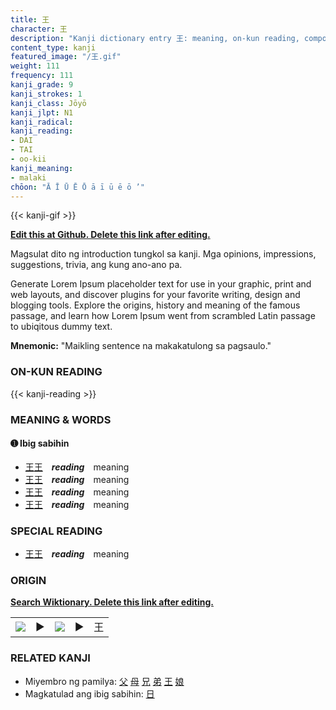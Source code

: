 ```yaml
---
title: 王
character: 王
description: "Kanji dictionary entry 王: meaning, on-kun reading, compounds, origin, related kanji"
content_type: kanji
featured_image: "/王.gif"
weight: 111
frequency: 111
kanji_grade: 9
kanji_strokes: 1
kanji_class: Jōyō
kanji_jlpt: N1
kanji_radical: 
kanji_reading: 
- DAI
- TAI
- oo-kii
kanji_meaning:
- malaki
chōon: "Ā Ī Ū Ē Ō ā ī ū ē ō ’"
---
```

[//]: # (Don't edit the line below. Kanji animated GIF code is automatically generated.)
{{< kanji-gif >}}

[//]: # (Edit below this line.)

**[Edit this at Github. Delete this link after editing.](https://github.com/tim0g/tim/tree/main/content/kanji/王/index.md)**

Magsulat dito ng introduction tungkol sa kanji. Mga opinions, impressions, suggestions, trivia, ang kung ano-ano pa.

Generate Lorem Ipsum placeholder text for use in your graphic, print and web layouts, and discover plugins for your favorite writing, design and blogging tools. Explore the origins, history and meaning of the famous passage, and learn how Lorem Ipsum went from scrambled Latin passage to ubiqitous dummy text.
 
**Mnemonic:** "Maikling sentence na makakatulong sa pagsaulo."

### ON-KUN READING

[//]: # (Don't edit the line below. ON-KUN READING code is automatically generated.)
{{< kanji-reading >}}

### MEANING & WORDS

#### ➊ **Ibig sabihin**
  - [王](../王)[王](../王)　***reading***　meaning
  - [王](../王)[王](../王)　***reading***　meaning
  - [王](../王)[王](../王)　***reading***　meaning
  - [王](../王)[王](../王)　***reading***　meaning

### SPECIAL READING
  - [王](../王)[王](../王)　***reading***　meaning

### ORIGIN

**[Search Wiktionary. Delete this link after editing.](https://wiktionary.org/wiki/王)**
<table class="kanji-table"><tr><td>
<img src="60px-王-bronze.svg.png">
</td><td>▶</td><td>
<img src="60px-王-oracle.svg.png">
</td><td>▶</td>
<td class="kanji-origin">王</td>
</tr></table>

### RELATED KANJI
- Miyembro ng pamilya: [父](../父) [母](../母) [兄](../兄) [弟](../弟) [王](../王) [娘](../娘)
- Magkatulad ang ibig sabihin: [日](../日)
